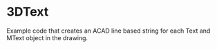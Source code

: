 # 3DText
Example code that creates an ACAD line based string for each Text and MText object in the drawing.
